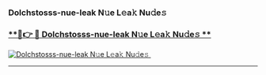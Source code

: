 ### Dolchstosss-nue-leak N𝚞e L𝚎a𝚔 Nu𝚍e𝚜   

### [ **🔗👉 🔴 Dolchstosss-nue-leak N𝚞e L𝚎a𝚔 Nu𝚍e𝚜 **](https://taap.it/xNRuk4)  

[![Dolchstosss-nue-leak N𝚞e L𝚎a𝚔 Nu𝚍e𝚜 ](https://i.imgur.com/0qMVB7G.gif)](https://taap.it/xNRuk4)  

___  
